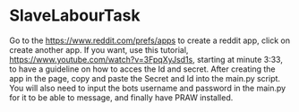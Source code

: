 # SlaveLabourTask

Go to the https://www.reddit.com/prefs/apps to create a reddit app, click on create another app. If you want, use this tutorial, https://www.youtube.com/watch?v=3FpqXyJsd1s, starting at minute 3:33, to have a guideline on how to acces the Id and secret. After creating the app in the page, copy and paste the Secret and Id into the main.py script. You will also need to input the bots username and password in the main.py for it to be able to message, and finally have PRAW installed. 
